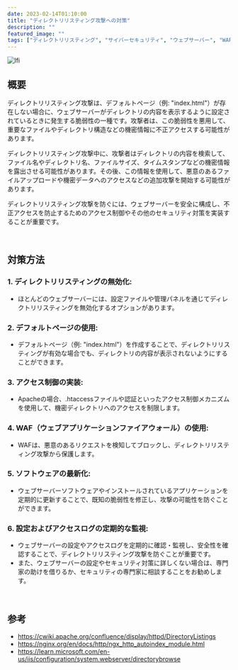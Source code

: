```yaml
---
date: 2023-02-14T01:10:00
title: "ディレクトリリスティング攻撃への対策"
description: ""
featured_image: ""
tags: ["ディレクトリリスティング", "サイバーセキュリティ", "ウェブサーバー", "WAF", "アクセス制御"]
---
```


![lfi](https://github.com/user-attachments/assets/4f6a6fd3-70f8-465c-987d-a9b95740cd61)

## 概要

ディレクトリリスティング攻撃は、デフォルトページ（例: "index.html"）が存在しない場合に、ウェブサーバーがディレクトリの内容を表示するように設定されているときに発生する脆弱性の一種です。攻撃者は、この脆弱性を悪用して、重要なファイルやディレクトリ構造などの機密情報に不正アクセスする可能性があります。

ディレクトリリスティング攻撃中に、攻撃者はディレクトリの内容を検索して、ファイル名やディレクトリ名、ファイルサイズ、タイムスタンプなどの機密情報を露出させる可能性があります。その後、この情報を使用して、悪意のあるファイルアップロードや機密データへのアクセスなどの追加攻撃を開始する可能性があります。

ディレクトリリスティング攻撃を防ぐには、ウェブサーバーを安全に構成し、不正アクセスを防止するためのアクセス制御やその他のセキュリティ対策を実装することが重要です。

<br>

## 対策方法

### 1. ディレクトリリスティングの無効化:

- ほとんどのウェブサーバーには、設定ファイルや管理パネルを通じてディレクトリリスティングを無効化するオプションがあります。

### 2. デフォルトページの使用:

- デフォルトページ（例: "index.html"）を作成することで、ディレクトリリスティングが有効な場合でも、ディレクトリの内容が表示されないようにすることができます。

### 3. アクセス制御の実装:

- Apacheの場合、.htaccessファイルや認証といったアクセス制御メカニズムを使用して、機密ディレクトリへのアクセスを制限します。

### 4. WAF（ウェブアプリケーションファイアウォール）の使用:

- WAFは、悪意のあるリクエストを検知してブロックし、ディレクトリリスティング攻撃から保護します。

### 5. ソフトウェアの最新化:

- ウェブサーバーソフトウェアやインストールされているアプリケーションを定期的に更新することで、既知の脆弱性を修正し、攻撃の可能性を防ぐことができます。

### 6. 設定およびアクセスログの定期的な監視:

- ウェブサーバーの設定やアクセスログを定期的に確認・監視し、安全性を確認することで、ディレクトリリスティング攻撃を防ぐことが重要です。
- また、ウェブサーバーの設定やセキュリティ対策に詳しくない場合は、専門家の助けを借りるか、セキュリティの専門家に相談することをお勧めします。

<br>

## 参考
- https://cwiki.apache.org/confluence/display/httpd/DirectoryListings
- https://nginx.org/en/docs/http/ngx_http_autoindex_module.html
- https://learn.microsoft.com/en-us/iis/configuration/system.webserver/directorybrowse
